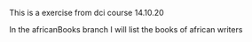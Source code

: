 This is a exercise from dci course 14.10.20

In the africanBooks branch I will list the books of african writers 
